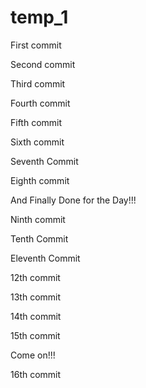 # temp_1

First commit

Second commit

Third commit

Fourth commit

Fifth commit

Sixth commit

Seventh Commit

Eighth commit

And Finally Done for the Day!!!

Ninth commit

Tenth Commit

Eleventh Commit

12th commit

13th commit

14th commit

15th commit

Come on!!!

16th commit

